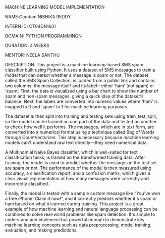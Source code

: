 MACHINE LEARNING MODEL IMPLEMENTATION

NAME:Gaddam NISHIKA REDDY

INTERN ID: CT04DN1601

DOMAIN: PYTHON PROGRAMMINGN

DURATION: 4 WEEKS 

MENTOR: NEELA SANTHU

DESCRIPTION: This project is a machine learning-based SMS spam classifier built using Python. It uses a dataset of SMS messages to train a model that can detect whether a message is spam or not. The dataset, called the SMS Spam Collection, is loaded from a public link and contains two columns: the message itself and its label—either ‘ham’ (not spam) or ‘spam’. First, the data is visualized using a bar chart to show the number of spam and non-spam messages, giving a quick idea of the dataset's balance. Next, the labels are converted into numeric values where 'ham' is mapped to 0 and 'spam' to 1 for machine learning purposes.

The dataset is then split into training and testing sets using train_test_split, so the model can be trained on one part of the data and tested on another to check how well it performs. The messages, which are in text form, are converted into a numerical format using a technique called Bag of Words through CountVectorizer. This step is necessary because machine learning models can't understand raw text directly—they need numerical data.

A Multinomial Naive Bayes classifier, which is well-suited for text classification tasks, is trained on the transformed training data. After training, the model is used to predict whether the messages in the test set are spam or not. The performance of the model is then measured using accuracy, a classification report, and a confusion matrix, which gives a clear visual representation of how many messages were correctly and incorrectly classified.

Finally, the model is tested with a sample custom message like “You've won a free iPhone! Claim it now!”, and it correctly predicts whether it's spam or ham based on what it learned during training. This project is a great example of how machine learning and natural language processing can be combined to solve real-world problems like spam detection. It's simple to understand and implement but powerful enough to demonstrate key machine learning concepts such as data preprocessing, model training, evaluation, and making predictions.

